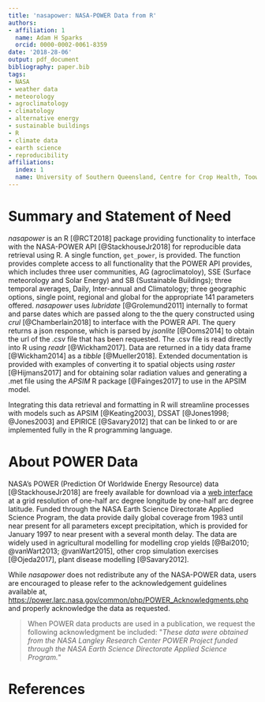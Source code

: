```yaml
---
title: 'nasapower: NASA-POWER Data from R'
authors:
- affiliation: 1
  name: Adam H Sparks
  orcid: 0000-0002-0061-8359
date: '2018-28-06'
output: pdf_document
bibliography: paper.bib
tags:
- NASA
- weather data
- meteorology
- agroclimatology
- climatology
- alternative energy
- sustainable buildings
- R
- climate data
- earth science
- reproducibility
affiliations:
  index: 1
  name: University of Southern Queensland, Centre for Crop Health, Toowoomba Queensland 4350, Australia
---
```


# Summary and Statement of Need

_nasapower_ is an R [@RCT2018] package providing functionality to interface with
the NASA-POWER API [@StackhouseJr2018] for reproducible data retrieval using R.
A single function, `get_power`, is provided. The function provides complete
access to all functionality that the POWER API provides, which includes three
user communities, AG (agroclimatoloy), SSE (Surface meteorology and Solar
Energy) and SB (Sustainable Buildings); three temporal averages, Daily,
Inter-annual and Climatology; three geographic options, single point, regional
and global for the appropriate 141 parameters offered. _nasapower_ uses
_lubridate_ [@Grolemund2011] internally to format and parse dates which are
passed along to the the query constructed using _crul_ [@Chamberlain2018] to
interface with the POWER API. The query returns a json response, which is
parsed by _jsonlite_ [@Ooms2014] to obtain the url of the .csv file that has
been requested. The .csv file is read directly into R using _readr_
[@Wickham2017]. Data are returned in a tidy data frame [@Wickham2014] as a
_tibble_ [@Mueller2018]. Extended documentation is provided with examples of
converting it to spatial objects using _raster_ [@Hijmans2017] and for
obtaining solar radiation values and generating a .met file using the _APSIM_
R package [@Fainges2017] to use in the APSIM model.

Integrating this data retrieval and formatting in R will streamline processes
with models such as APSIM [@Keating2003], DSSAT
[@Jones1998; @Jones2003] and EPIRICE [@Savary2012] that can be
linked to or are implemented fully in the R programming language.

# About POWER Data

NASA’s POWER (Prediction Of Worldwide Energy Resource) data [@StackhouseJr2018]
are freely available for download via a
[web interface](https://power.larc.nasa.gov/data-access-viewer/) at a
grid resolution of one-half arc degree longitude by one-half arc degree
latitude. Funded through the NASA Earth Science Directorate Applied Science
Program, the data provide daily global coverage from 1983 until near present for
all parameters except precipitation, which is provided for January 1997 to near
present with a several month delay. The data are widely used in agricultural
modelling for modelling crop yields [@Bai2010; @vanWart2013;
@vanWart2015], other crop simulation exercises [@Ojeda2017], plant disease
modelling [@Savary2012].

While _nasapower_ does not redistribute any of the NASA-POWER data, users are
encouraged to please refer to the acknowledgement guidelines available at, <https://power.larc.nasa.gov/common/php/POWER_Acknowledgments.php> and
properly acknowledge the data as requested.

> When POWER data products are used in a publication, we request the following
acknowledgment be included: "_These data were obtained from the NASA Langley
Research Center POWER Project funded through the NASA Earth Science Directorate
Applied Science Program._"

# References
